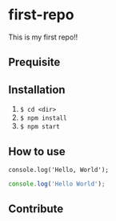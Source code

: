 # first-repo
This is my first repo!!

## Prequisite



## Installation

1. `$ cd <dir>`
2. `$ npm install`
3. `$ npm start`


## How to use

`console.log('Hello, World');`

```javascript
console.log('Hello World');
```

## Contribute

